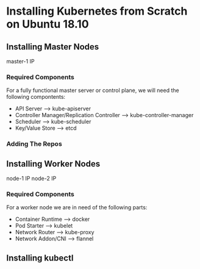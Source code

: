 # Installing Kubernetes from Scratch on Ubuntu 18.10

## Installing Master Nodes

master-1 IP

### Required Components

For a fully functional master server or control plane, we will need the following compontents:

* API Server --> kube-apiserver
* Controller Manager/Replication Controller --> kube-controller-manager
* Scheduler --> kube-scheduler
* Key/Value Store --> etcd

### Adding The Repos

## Installing Worker Nodes

node-1 IP 
node-2 IP

### Required Components

For a worker node we are in need of the following parts:

* Container Runtime --> docker
* Pod Starter --> kubelet
* Network Router --> kube-proxy
* Network Addon/CNI --> flannel

## Installing kubectl
